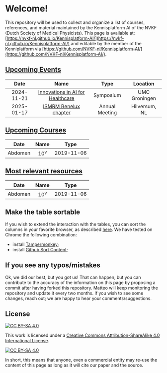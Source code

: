 
# Welcome!

This repository will be used to collect and organize a list of courses, references, and material maintained by the Kennisplatform AI of the NVKF (Dutch Society of Medical Physicists).
This page is available at: [https://nvkf-nl.github.io/Kennisplatform-AI/](https://nvkf-nl.github.io/Kennisplatform-AI/) and editable by the member of the Kenniplatform via [https://github.com/NVKF-nl/Kennisplatform-AI/](https://github.com/NVKF-nl/Kennisplatform-AI/).

## [Upcoming Events](/events.md)
| Date   | Name | Type | Location |
|:-:|:-:|:-:|:-:|
| 2024-11-21 |	[Innovations in AI for Healthcare](https://umcgresearch.org/w/innovations-in-ai-for-healthcare) |		Symposium  | UMC Groningen |
| 2025-01-17 |	[ISMRM Benelux chapter](https://www.ismrm-benelux.org/annual-meetings/ismrm-benelux-chapter-17th-annual-meeting/)  |	Annual Meeting  | Hilversum, NL |

## [Upcoming Courses](/courses/md)
| Date   | Name | Type |
|:-:|:-:|:-:|
Abdomen |	10<sup>v</sup>	|		2019-11-06 |

## [Most relevant resources](resources.md)
| Date   | Name | Type |
|:-:|:-:|:-:|
Abdomen |	10<sup>v</sup>	|		2019-11-06 |

## Make the table sortable

If you wish to extend the interaction with the tables, you can sort the columns in your favorite browser, as described [here](https://github.com/Mottie/GitHub-userscripts/wiki/GitHub-sort-content). We have tested on Chrome the following combination:
* install [Tampermonkey](https://chrome.google.com/webstore/detail/tampermonkey/dhdgffkkebhmkfjojejmpbldmpobfkfo/related);
* install [Github Sort Content](https://greasyfork.org/en/scripts/21373-github-sort-content);

## If you see any typos/mistakes

Ok, we did our best, but you got us! That can happen, but you can contribute to the accuracy of the information on this page by proposing a commit after having forked this repository. Matteo will keep monitoring the repository and update it every two months.
If you wish to see some changes, reach out; we are happy to hear your comments/suggestions.

## License
[![CC BY-SA 4.0][cc-by-sa-shield]][cc-by-sa] 

[cc-by-sa]: http://creativecommons.org/licenses/by-sa/4.0/
[cc-by-sa-image]: https://licensebuttons.net/l/by-sa/4.0/88x31.png
[cc-by-sa-shield]: https://img.shields.io/badge/License-CC%20BY--SA%204.0-lightgrey.svg

This work is licensed under a
[Creative Commons Attribution-ShareAlike 4.0 International License][cc-by-sa].

[![CC BY-SA 4.0][cc-by-sa-image]][cc-by-sa]

In short, this means that anyone, even a commercial entity may re-use the content of this page as long as it will cite our paper and the source.
